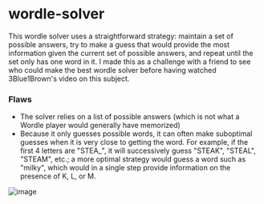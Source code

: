 # wordle-solver

This wordle solver uses a straightforward strategy: maintain a set of possible answers,
try to make a guess that would provide the most information given the current set of possible answers, 
and repeat until the set only has one word in it. I made this as a challenge with a friend to see
who could make the best wordle solver before having watched 3Blue1Brown's video on this subject.

### Flaws

- The solver relies on a list of possible answers (which is not what a Wordle player would generally
have memorized)
- Because it only guesses possible words, it can often make suboptimal guesses when it is very
close to getting the word. For example, if the first 4 letters are "STEA_", it will successively
guess "STEAK", "STEAL", "STEAM", etc.; a more optimal strategy would guess a word such as "milky",
which would in a single step provide information on the presence of K, L, or M.

![image](https://user-images.githubusercontent.com/58316591/188274523-eb9ff10f-dc70-4014-b5f3-b81e1443cf04.png)

